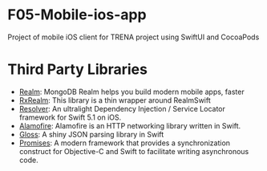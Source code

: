 # F05-Mobile-ios-app
Project of mobile iOS client for TRENA project using SwiftUI and CocoaPods

# Third Party Libraries

* [Realm](https://realm.io/): MongoDB Realm helps you build modern mobile apps, faster
* [RxRealm](https://github.com/RxSwiftCommunity/RxRealm): This library is a thin wrapper around RealmSwift
* [Resolver](https://github.com/hmlongco/Resolver): An ultralight Dependency Injection / Service Locator framework for Swift 5.1 on iOS.
* [Alamofire](https://github.com/Alamofire/Alamofire): Alamofire is an HTTP networking library written in Swift.
* [Gloss](https://github.com/hkellaway/Gloss): A shiny JSON parsing library in Swift
* [Promises](https://github.com/google/promises): A modern framework that provides a synchronization construct for Objective-C and Swift to facilitate writing asynchronous code.